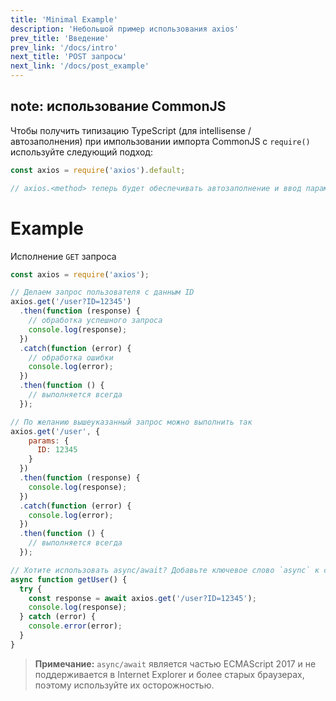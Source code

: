 ```yaml
---
title: 'Minimal Example'
description: 'Небольшой пример использования axios'
prev_title: 'Введение'
prev_link: '/docs/intro'
next_title: 'POST запросы'
next_link: '/docs/post_example'
---
```


## note: использование CommonJS 
Чтобы получить типизацию TypeScript (для intellisense / автозаполнения) при импользовании импорта CommonJS с `require()` используйте следующий подход:

```js
const axios = require('axios').default;

// axios.<method> теперь будет обеспечивать автозаполнение и ввод параметров
```

# Example

Исполнение `GET` запроса

```js
const axios = require('axios');

// Делаем запрос пользователя с данным ID
axios.get('/user?ID=12345')
  .then(function (response) {
    // обработка успешного запроса
    console.log(response);
  })
  .catch(function (error) {
    // обработка ошибки
    console.log(error);
  })
  .then(function () {
    // выполняется всегда
  });

// По желанию вышеуказанный запрос можно выполнить так
axios.get('/user', {
    params: {
      ID: 12345
    }
  })
  .then(function (response) {
    console.log(response);
  })
  .catch(function (error) {
    console.log(error);
  })
  .then(function () {
    // выполняется всегда
  });  

// Хотите использовать async/await? Добавьте ключевое слово `async` к своей внешней функции/методу.
async function getUser() {
  try {
    const response = await axios.get('/user?ID=12345');
    console.log(response);
  } catch (error) {
    console.error(error);
  }
}
```

> **Примечание:** `async/await` является частью ECMAScript 2017 и не поддерживается в Internet
> Explorer и более старых браузерах, поэтому используйте их осторожностью.